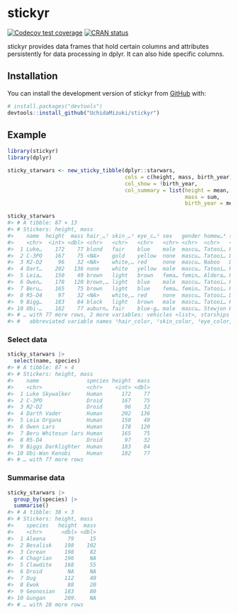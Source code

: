 
<!-- README.md is generated from README.Rmd. Please edit that file -->

# stickyr

<!-- badges: start -->

[![Codecov test
coverage](https://codecov.io/gh/UchidaMizuki/stickyr/branch/main/graph/badge.svg)](https://app.codecov.io/gh/UchidaMizuki/stickyr?branch=main)
[![CRAN
status](https://www.r-pkg.org/badges/version/stickyr)](https://CRAN.R-project.org/package=stickyr)
<!-- badges: end -->

stickyr provides data frames that hold certain columns and attributes
persistently for data processing in dplyr. It can also hide specific
columns.

## Installation

You can install the development version of stickyr from
[GitHub](https://github.com/) with:

``` r
# install.packages("devtools")
devtools::install_github("UchidaMizuki/stickyr")
```

## Example

``` r
library(stickyr)
library(dplyr)

sticky_starwars <- new_sticky_tibble(dplyr::starwars,
                                     cols = c(height, mass, birth_year),
                                     col_show = !birth_year,
                                     col_summary = list(height = mean,
                                                        mass = sum,
                                                        birth_year = median))

sticky_starwars
#> # A tibble: 87 × 13
#> # Stickers: height, mass
#>    name  height  mass hair_…¹ skin_…² eye_c…³ sex   gender homew…⁴ species films
#>    <chr>  <int> <dbl> <chr>   <chr>   <chr>   <chr> <chr>  <chr>   <chr>   <lis>
#>  1 Luke…    172    77 blond   fair    blue    male  mascu… Tatooi… Human   <chr>
#>  2 C-3PO    167    75 <NA>    gold    yellow  none  mascu… Tatooi… Droid   <chr>
#>  3 R2-D2     96    32 <NA>    white,… red     none  mascu… Naboo   Droid   <chr>
#>  4 Dart…    202   136 none    white   yellow  male  mascu… Tatooi… Human   <chr>
#>  5 Leia…    150    49 brown   light   brown   fema… femin… Aldera… Human   <chr>
#>  6 Owen…    178   120 brown,… light   blue    male  mascu… Tatooi… Human   <chr>
#>  7 Beru…    165    75 brown   light   blue    fema… femin… Tatooi… Human   <chr>
#>  8 R5-D4     97    32 <NA>    white,… red     none  mascu… Tatooi… Droid   <chr>
#>  9 Bigg…    183    84 black   light   brown   male  mascu… Tatooi… Human   <chr>
#> 10 Obi-…    182    77 auburn… fair    blue-g… male  mascu… Stewjon Human   <chr>
#> # … with 77 more rows, 2 more variables: vehicles <list>, starships <list>, and
#> #   abbreviated variable names ¹​hair_color, ²​skin_color, ³​eye_color, ⁴​homeworld
```

### Select data

``` r
sticky_starwars |> 
  select(name, species)
#> # A tibble: 87 × 4
#> # Stickers: height, mass
#>    name               species height  mass
#>    <chr>              <chr>    <int> <dbl>
#>  1 Luke Skywalker     Human      172    77
#>  2 C-3PO              Droid      167    75
#>  3 R2-D2              Droid       96    32
#>  4 Darth Vader        Human      202   136
#>  5 Leia Organa        Human      150    49
#>  6 Owen Lars          Human      178   120
#>  7 Beru Whitesun lars Human      165    75
#>  8 R5-D4              Droid       97    32
#>  9 Biggs Darklighter  Human      183    84
#> 10 Obi-Wan Kenobi     Human      182    77
#> # … with 77 more rows
```

### Summarise data

``` r
sticky_starwars |> 
  group_by(species) |> 
  summarise()
#> # A tibble: 38 × 3
#> # Stickers: height, mass
#>    species   height  mass
#>    <chr>      <dbl> <dbl>
#>  1 Aleena       79     15
#>  2 Besalisk    198    102
#>  3 Cerean      198     82
#>  4 Chagrian    196     NA
#>  5 Clawdite    168     55
#>  6 Droid        NA     NA
#>  7 Dug         112     40
#>  8 Ewok         88     20
#>  9 Geonosian   183     80
#> 10 Gungan      209.    NA
#> # … with 28 more rows
```
